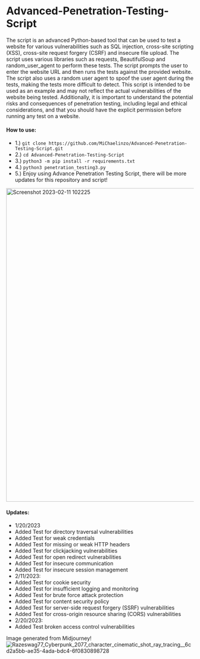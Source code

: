 # Advanced-Penetration-Testing-Script
The script is an advanced Python-based tool that can be used to test a website for various vulnerabilities such as SQL injection, cross-site scripting (XSS), cross-site request forgery (CSRF) and insecure file upload. The script uses various libraries such as requests, BeautifulSoup and random_user_agent to perform these tests. The script prompts the user to enter the website URL and then runs the tests against the provided website. The script also uses a random user agent to spoof the user agent during the tests, making the tests more difficult to detect.
This script is intended to be used as an example and may not reflect the actual vulnerabilities of the website being tested. Additionally, it is important to understand the potential risks and consequences of penetration testing, including legal and ethical considerations, and that you should have the explicit permission before running any test on a website.

#### How to use: 
- 1.) `git clone https://github.com/MiChaelinzo/Advanced-Penetration-Testing-Script.git`
- 2.) `cd Advanced-Penetration-Testing-Script`
- 3.) `python3 -m pip install -r requirements.txt`
- 4.) `python3 penetration_testing3.py`
- 5.) Enjoy using Advance Penetration Testing Script, there will be more updates for this repository and script! 

<img width="842" alt="Screenshot 2023-02-11 102225" src="https://user-images.githubusercontent.com/68110223/218246110-be7659c5-af19-4d2f-9a77-cd9f21cd3b17.png">

#### Updates:
- 1/20/2023
- Added Test for directory traversal vulnerabilities
- Added Test for weak credentials
- Added Test for missing or weak HTTP headers
- Added Test for clickjacking vulnerabilities
- Added Test for open redirect vulnerabilities
- Added Test for insecure communication
- Added Test for insecure session management
-  2/11/2023: 
- Added Test for cookie security
- Added Test for insufficient logging and monitoring
- Added Test for brute force attack protection
- Added Test for content security policy
- Added Test for server-side request forgery (SSRF) vulnerabilities
- Added Test for cross-origin resource sharing (CORS) vulnerabilities
- 2/20/2023:
- Added Test broken access control vulnerabilities

Image generated from Midjourney!
![Razeswag77_Cyberpunk_2077_character_cinematic_shot_ray_tracing__6cd2a5bb-ae35-4ada-bdc4-6f0830898728](https://user-images.githubusercontent.com/68110223/216805944-5500f5b8-883f-4621-876a-d8c9da678813.png)



